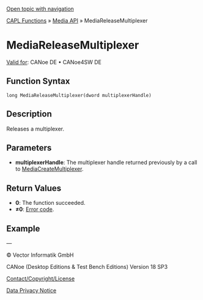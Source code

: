 [Open topic with navigation](../../../../../CANoeDEFamily.htm#Topics/CAPLFunctions/Media/Functions/CAPLfunctionMediaReleaseMultiplexer.md)

[CAPL Functions](../../CAPLfunctions.md) » [Media API](../CAPLfunctionsMediaOverview.md) » MediaReleaseMultiplexer

# MediaReleaseMultiplexer

[Valid for](../../../Shared/FeatureAvailability.md):  CANoe DE • CANoe4SW DE

## Function Syntax

```
long MediaReleaseMultiplexer(dword multiplexerHandle)
```

## Description

Releases a multiplexer.

## Parameters

- **multiplexerHandle**: The multiplexer handle returned previously by a call to [MediaCreateMultiplexer](CAPLfunctionMediaCreateMultiplexer.md).

## Return Values

- **0**: The function succeeded.
- **≠0**: [Error code](../CAPLfunctionsMediaErrorCodes.md).

## Example

—

© Vector Informatik GmbH

CANoe (Desktop Editions & Test Bench Editions) Version 18 SP3

[Contact/Copyright/License](../../../Shared/ContactCopyrightLicense.md)

[Data Privacy Notice](https://www.vector.com/int/en/company/get-info/privacy-policy/)